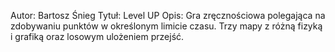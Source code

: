 Autor: Bartosz Śnieg
Tytuł: Level UP
Opis: Gra zręcznościowa polegająca na zdobywaniu punktów w określonym limicie czasu. Trzy mapy z różną fizyką i grafiką oraz losowym ulożeniem przejść.
